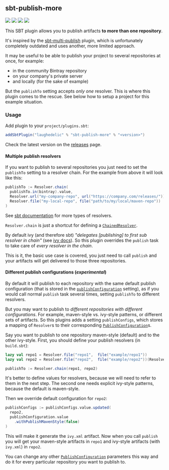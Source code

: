 ## sbt-publish-more

[![](https://travis-ci.org/laughedelic/sbt-publish-more.svg)](https://travis-ci.com/laughedelic/sbt-publish-more)
[![](https://img.shields.io/github/release/laughedelic/sbt-publish-more.svg)](https://github.com/laughedelic/sbt-publish-more/releases/latest)
[![](https://img.shields.io/badge/license-LGPLv3-blue.svg)](https://www.tldrlegal.com/l/lgpl-3.0)
[![](https://img.shields.io/badge/contact-gitter_chat-dd1054.svg)](https://gitter.im/laughedelic/sbt-publish-more)

This SBT plugin allows you to publish artifacts **to more than one repository**.

It's inspired by the [sbt-multi-publish](https://github.com/davidharcombe/sbt-multi-publish) plugin, which is unfortunately completely outdated and uses another, more limited approach.

It may be useful to be able to publish your project to several repositories at once, for example:
  * in the community Bintray repository
  * on your company's private server
  * and locally (for the sake of example)

But the `publishTo` setting accepts _only one_ resolver. This is where this plugin comes to the rescue. See below how to setup a project for this example situation.


### Usage

Add plugin to your `project/plugins.sbt`:

```scala
addSbtPlugin("laughedelic" % "sbt-publish-more" % "<version>")
```

Check the latest version on the [releases](https://github.com/laughedelic/sbt-publish-more/releases) page.


#### Multiple publish resolvers

If you want to publish to several repositories you just need to set the `publishTo` setting to a resolver chain. For the example from above it will look like this:

```scala
publishTo := Resolver.chain(
  publishTo.in(bintray).value,
  Resolver.url("my-company-repo", url("https://company.com/releases/")),
  Resolver.file("my-local-repo", file("path/to/my/local/maven-repo"))
)
```

See [sbt documentation][resolvers-docs] for more types of resolvers.

`Resolver.chain` is just a shortcut for defining a [`ChainedResolver`].

By default ivy (and therefore sbt) _"delegates [publishing] to first sub resolver in chain"_ (see [ivy docs](https://ant.apache.org/ivy/history/latest-milestone/resolver/chain.html)). So this plugin overrides the `publish` task to take care of _every resolver in the chain_.

This is it, the basic use case is covered, you just need to call `publish` and your artifacts will get delivered to those three repositories.

#### Different publish configurations (_experimental_)

By default it will publish to each repository with the same default publish configuration (that is stored in the [`publishConfiguration`][default-publish-configuration] setting), as if you would call normal `publish` task several times, setting `publishTo` to different resolvers.

But you may want to publish to _different repositories with different configurations_. For example, maven-style vs. ivy-style patterns, or different sets of artifacts. So this plugins adds a setting `publishConfigs`, which stores a mapping of `Resolver`s to their corresponding [`PublishConfiguration`]s.

Say you want to publish to one repository maven-style (default) and to the other ivy-style. First, you should define your publish resolvers (in `build.sbt`):

```scala
lazy val repo1 = Resolver.file("repo1",  file("example/repo1"))
lazy val repo2 = Resolver.file("repo2",  file("example/repo2"))(Resolver.ivyStylePatterns)

publishTo := Resolver.chain(repo1, repo2)
```

It's better to define values for resolvers, because we will need to refer to them in the next step. The second one needs explicit ivy-style patterns, because the default is maven-style.

Then we override default configuration for `repo2`:

```scala
publishConfigs := publishConfigs.value.updated(
  repo2,
  publishConfiguration.value
    .withPublishMavenStyle(false)
)
```

This will make it generate the `ivy.xml` artifact. Now when you call `publish` you will get your maven-style artifacts in `repo1` and ivy-style artifacts (with `ivy.xml`) in `repo2`.

You can change any other [`PublishConfiguration`] parameters this way and do it for every particular repository you want to publish to.


[resolvers-docs]: http://www.scala-sbt.org/1.x/docs/Resolvers.html
[default-publish-configuration]: https://github.com/sbt/sbt/blob/v1.0.0/main/src/main/scala/sbt/Defaults.scala#L1882-L1893
[`ChainedResolver`]: http://www.scala-sbt.org/release/api/#sbt.ChainedResolver
[`PublishConfiguration`]: https://github.com/sbt/librarymanagement/blob/v1.0.0/core/src/main/contraband-scala/sbt/librarymanagement/PublishConfiguration.scala
